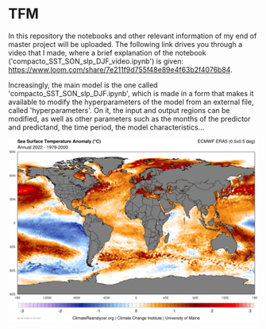# TFM
In this repository the notebooks and other relevant information of my end of master project will be uploaded. The following link drives you through a video that I made, where a brief explanation of the notebook ('compacto_SST_SON_slp_DJF_video.ipynb') is given: https://www.loom.com/share/7e211f9d755f48e89e4f63b2f4076b84.

Increasingly, the main model is the one called 'compacto_SST_SON_slp_DJF.ipynb', which is made in a form that makes it available to modify the hyperparameters of the model from an external file, called 'hyperparameters'. On it, the input and output regions can be modified, as well as other parameters such as the months of the predictor and predictand, the time period, the model characteristics...

![Anomalía anual de SST en 2022](era5-0p5deg_33.png)
